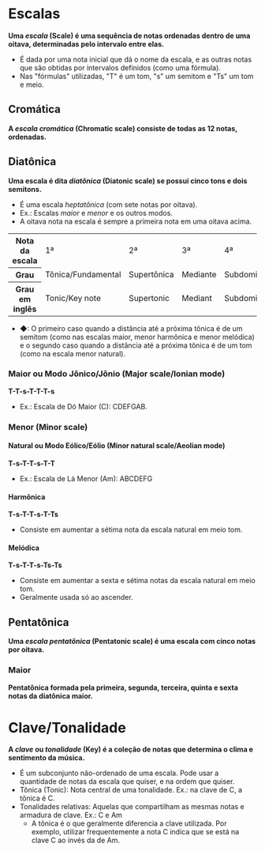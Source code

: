 # Escalas

**Uma _escala_ (Scale) é uma sequência de notas ordenadas dentro de uma oitava, determinadas pelo intervalo entre elas.**

-   É dada por uma nota inicial que dá o nome da escala, e as outras notas que são obtidas por intervalos definidos (como uma fórmula).
-   Nas "fórmulas" utilizadas, "T" é um tom, "s" um semitom e "Ts" um tom e meio.

## Cromática

**A _escala cromática_ (Chromatic scale) consiste de todas as 12 notas, ordenadas.**

## Diatônica

**Uma escala é dita _diatônica_ (Diatonic scale) se possui cinco tons e dois semitons.**

-   É uma escala _heptatônica_ (com sete notas por oitava).
-   Ex.: Escalas _maior_ e _menor_ e os outros modos.
-   A oitava nota na escala é sempre a primeira nota em uma oitava acima.

<table>
	<tr>
		<th>Nota da escala</th>
		<td>1ª</td>
		<td>2ª</td>
		<td>3ª</td>
		<td>4ª</td>
		<td>5ª</td>
		<td>6ª</td>
		<td>7ª</td>
	</tr>
	<tr>
		<th>Grau</th>
		<td>Tônica/Fundamental</td>
		<td>Supertônica</td>
		<td>Mediante</td>
		<td>Subdominante</td>
		<td>Dominante</td>
		<td>Superdominante/Sobredominante/Submediante</td>
		<td>Sensível/Subtônica◆</td>
	</tr>
	<tr>
		<th>Grau em inglês</th>
		<td>Tonic/Key note</td>
		<td>Supertonic</td>
		<td>Mediant</td>
		<td>Subdominant</td>
		<td>Dominant</td>
		<td>Superdominant/Submediant</td>
		<td>Leading tone/Subtonic◆</td>
	</tr>
</table>

-   ◆: O primeiro caso quando a distância até a próxima tônica é de um semitom (como nas escalas maior, menor harmônica e menor melódica) e o segundo caso quando a distância até a próxima tônica é de um tom (como na escala menor natural).

### Maior ou Modo Jônico/Jônio (Major scale/Ionian mode)

**T-T-s-T-T-T-s**

-   Ex.: Escala de Dó Maior (C): CDEFGAB.

### Menor (Minor scale)

#### Natural ou Modo Eólico/Eólio (Minor natural scale/Aeolian mode)

**T-s-T-T-s-T-T**

-   Ex.: Escala de Lá Menor (Am): ABCDEFG

#### Harmônica

**T-s-T-T-s-T-Ts**

-   Consiste em aumentar a sétima nota da escala natural em meio tom.

#### Melódica

**T-s-T-T-s-Ts-Ts**

-   Consiste em aumentar a sexta e sétima notas da escala natural em meio tom.
-   Geralmente usada só ao ascender.

## Pentatônica

**Uma _escala pentatônica_ (Pentatonic scale) é uma escala com cinco notas por oitava.**

### Maior

**Pentatônica formada pela primeira, segunda, terceira, quinta e sexta notas da diatônica maior.**

# Clave/Tonalidade

**A _clave_ ou _tonalidade_ (Key) é a coleção de notas que determina o clima e sentimento da música.**

-   É um subconjunto não-ordenado de uma escala. Pode usar a quantidade de notas da escala que quiser, e na ordem que quiser.
-   Tônica (Tonic): Nota central de uma tonalidade. Ex.: na clave de C, a tônica é C.
-   Tonalidades relativas: Aquelas que compartilham as mesmas notas e armadura de clave. Ex.: C e Am
    -   A tônica é o que geralmente diferencia a clave utilizada. Por exemplo, utilizar frequentemente a nota C indica que se está na clave C ao invés da de Am.
